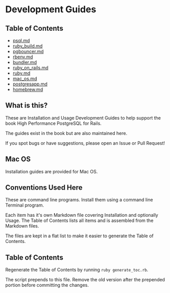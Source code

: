 # Development Guides

## Table of Contents
- [psql.md](/psql.md)
- [ruby_build.md](/ruby_build.md)
- [pgbouncer.md](/pgbouncer.md)
- [rbenv.md](/rbenv.md)
- [bundler.md](/bundler.md)
- [ruby_on_rails.md](/ruby_on_rails.md)
- [ruby.md](/ruby.md)
- [mac_os.md](/mac_os.md)
- [postgresapp.md](/postgresapp.md)
- [homebrew.md](/homebrew.md)

## What is this?

These are Installation and Usage Development Guides to help support the book High Performance PostgreSQL for Rails.

The guides exist in the book but are also maintained here.

If you spot bugs or have suggestions, please open an Issue or Pull Request!


## Mac OS

Installation guides are provided for Mac OS.


## Conventions Used Here

These are command line programs. Install them using a command line Terminal program.

Each item has it's own Markdown file covering Installation and optionally Usage. The Table of Contents lists all items and is assembled from the Markdown files.

The files are kept in a flat list to make it easier to generate the Table of Contents.

## Table of Contents

Regenerate the Table of Contents by running `ruby generate_toc.rb`.

The script prepends to this file. Remove the old version after the prepended portion before committing the changes.
